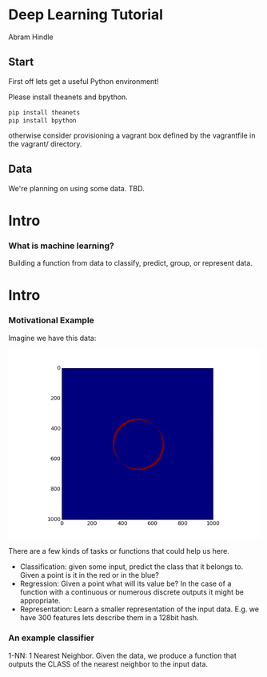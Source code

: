 # Deep Learning Tutorial
Abram Hindle



## Start

First off lets get a useful Python environment!

Please install theanets and bpython.

`````
pip install theanets
pip install bpython
`````

otherwise consider provisioning a vagrant box defined by the
vagrantfile in the vagrant/ directory.



## Data
We're planning on using some data. TBD.




# Intro
### What is machine learning?

Building a function from data to classify, predict, group, or represent data.




# Intro
### Motivational Example

Imagine we have this data:

![2 crescent slices](slice.png "A function we want to learn f(x,y) -> z where z is red")

There are a few kinds of tasks or functions that could help us here.

* Classification: given some input, predict the class that it belongs
  to. Given a point is it in the red or in the blue?
* Regression: Given a point what will its value be? In the case of a
  function with a continuous or numerous discrete outputs it might be
  appropriate.
* Representation: Learn a smaller representation of the input
  data. E.g. we have 300 features lets describe them in a 128bit hash.

### An example classifier

1-NN: 1 Nearest Neighbor. Given the data, we produce a function that
outputs the CLASS of the nearest neighbor to the input data.







